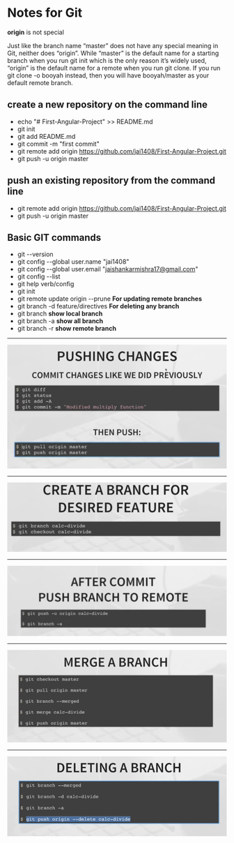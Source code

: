 # Notes for Git

**origin** is not special

Just like the branch name “master” does not have any special meaning in Git, neither does “origin”. While “master” is the default name for a starting branch when you run git init which is the only reason it’s widely used, “origin” is the default name for a remote when you run git clone. If you run git clone -o booyah instead, then you will have booyah/master as your default remote branch.

## create a new repository on the command line
* echo "# First-Angular-Project" >> README.md
* git init
* git add README.md
* git commit -m "first commit"
* git remote add origin https://github.com/jai1408/First-Angular-Project.git
* git push -u origin master

## push an existing repository from the command line
* git remote add origin https://github.com/jai1408/First-Angular-Project.git
* git push -u origin master


## Basic GIT commands
* git --version
* git config --global user.name "jai1408"
* git config --global user.email "jaishankarmishra17@gmail.com"
* git config --list
* git help verb/config
* git init
* git remote update origin --prune **For updating remote branches**
* git branch -d feature/directives **For deleting any branch**
* git branch **show local branch**
* git branch -a **show all branch**
* git branch -r **show remote branch**


***
![Git commit & push](Capture1.PNG)

***
![Git create new feature branch](Capture2.PNG)

***
![Git push new branch to remote](Capture3.PNG)

***
![Git merge to master](Capture4.PNG)

***
![Git delete new feature](Capture5.PNG)